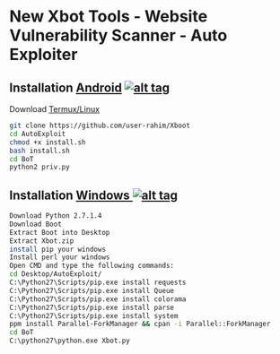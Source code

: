 # New Xbot Tools - Website Vulnerability Scanner - Auto Exploiter


## Installation [Android](https://wikipedia.org/wiki/Android) [![alt tag](https://cdn1.iconfinder.com/data/icons/logotypes/32/android-32.png)](https://fr.wikipedia.org/wiki/Android)

Download [Termux/Linux](https://play.google.com/store/apps/details?id=com.termux)

```bash
git clone https://github.com/user-rahim/Xboot
cd AutoExploit
chmod +x install.sh
bash install.sh
cd BoT
python2 priv.py
```

## Installation [Windows ](https://wikipedia.org/wiki/Microsoft_Windows)[![alt tag](http://icons.iconarchive.com/icons/tatice/cristal-intense/32/Windows-icon.png)](https://fr.wikipedia.org/wiki/Microsoft_Windows)
```bash
Download Python 2.7.1.4
Download Boot
Extract Boot into Desktop
Extract Xbot.zip
install pip your windows
Install perl your windows
Open CMD and type the following commands:
cd Desktop/AutoExploit/
C:\Python27\Scripts/pip.exe install requests
C:\Python27\Scripts/pip.exe install Queue
C:\Python27\Scripts/pip.exe install colorama
C:\Python27\Scripts/pip.exe install parse
C:\Python27\Scripts/pip.exe install system
ppm install Parallel-ForkManager && cpan -i Parallel::ForkManager
cd BoT
C:\python27\python.exe Xbot.py
